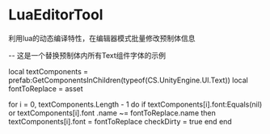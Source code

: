 # LuaEditorTool
利用lua的动态编译特性，在编辑器模式批量修改预制体信息

-- 这是一个替换预制体内所有Text组件字体的示例

local textComponents = prefab:GetComponentsInChildren(typeof(CS.UnityEngine.UI.Text))
local fontToReplace = asset

for i = 0, textComponents.Length - 1 do
	if textComponents[i].font:Equals(nil) or textComponents[i].font .name ~= fontToReplace.name then
		textComponents[i].font = fontToReplace
		checkDirty = true
	end
end

